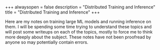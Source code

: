 +++
alwaysopen = false
description = "Distributed Training and Inference"
title = "Distributed Training and Inference"
+++

Here are my notes on training large ML models and running inference on them. I will be spending some time trying to understand these topics and will post some writeups on each of the topics, mostly to force me to think more deeply about the subject. These notes have not been proofread by anyone so may potentially contain errors. 